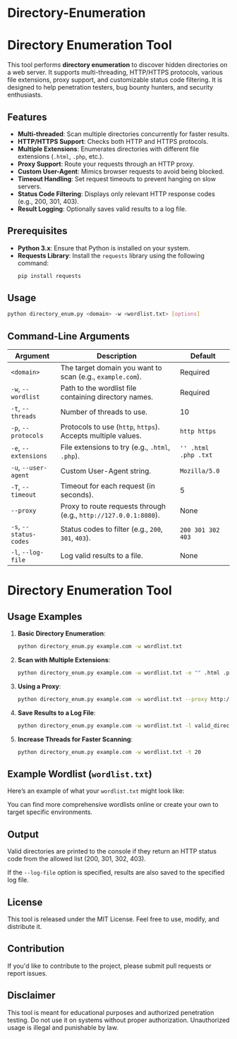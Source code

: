 # Directory-Enumeration
# Directory Enumeration Tool

This tool performs **directory enumeration** to discover hidden directories on a web server. It supports multi-threading, HTTP/HTTPS protocols, various file extensions, proxy support, and customizable status code filtering. It is designed to help penetration testers, bug bounty hunters, and security enthusiasts.

## Features

- **Multi-threaded**: Scan multiple directories concurrently for faster results.
- **HTTP/HTTPS Support**: Checks both HTTP and HTTPS protocols.
- **Multiple Extensions**: Enumerates directories with different file extensions (`.html`, `.php`, etc.).
- **Proxy Support**: Route your requests through an HTTP proxy.
- **Custom User-Agent**: Mimics browser requests to avoid being blocked.
- **Timeout Handling**: Set request timeouts to prevent hanging on slow servers.
- **Status Code Filtering**: Displays only relevant HTTP response codes (e.g., 200, 301, 403).
- **Result Logging**: Optionally saves valid results to a log file.

## Prerequisites

- **Python 3.x**: Ensure that Python is installed on your system.
- **Requests Library**: Install the `requests` library using the following command:
    ```bash
    pip install requests
    ```

## Usage

```bash
python directory_enum.py <domain> -w <wordlist.txt> [options]
```
## Command-Line Arguments

| Argument           | Description                                                                 | Default                   |
|--------------------|-----------------------------------------------------------------------------|---------------------------|
| `<domain>`         | The target domain you want to scan (e.g., `example.com`).                    | Required                  |
| `-w`, `--wordlist`  | Path to the wordlist file containing directory names.                       | Required                  |
| `-t`, `--threads`   | Number of threads to use.                                                   | 10                        |
| `-p`, `--protocols` | Protocols to use (`http`, `https`). Accepts multiple values.                | `http https`              |
| `-e`, `--extensions`| File extensions to try (e.g., `.html`, `.php`).                            | `'' .html .php .txt`       |
| `-u`, `--user-agent`| Custom User-Agent string.                                                   | `Mozilla/5.0`             |
| `-T`, `--timeout`   | Timeout for each request (in seconds).                                      | 5                         |
| `--proxy`           | Proxy to route requests through (e.g., `http://127.0.0.1:8080`).            | None                      |
| `-s`, `--status-codes`| Status codes to filter (e.g., `200`, `301`, `403`).                       | `200 301 302 403`         |
| `-l`, `--log-file`  | Log valid results to a file.                                                | None                      |
# Directory Enumeration Tool

## Usage Examples

1. **Basic Directory Enumeration**:
    ```bash
    python directory_enum.py example.com -w wordlist.txt
    ```

2. **Scan with Multiple Extensions**:
    ```bash
    python directory_enum.py example.com -w wordlist.txt -e "" .html .php
    ```

3. **Using a Proxy**:
    ```bash
    python directory_enum.py example.com -w wordlist.txt --proxy http://127.0.0.1:8080
    ```

4. **Save Results to a Log File**:
    ```bash
    python directory_enum.py example.com -w wordlist.txt -l valid_directories.txt
    ```

5. **Increase Threads for Faster Scanning**:
    ```bash
    python directory_enum.py example.com -w wordlist.txt -t 20
    ```

## Example Wordlist (`wordlist.txt`)

Here’s an example of what your `wordlist.txt` might look like:


You can find more comprehensive wordlists online or create your own to target specific environments.

## Output

Valid directories are printed to the console if they return an HTTP status code from the allowed list (200, 301, 302, 403).

If the `--log-file` option is specified, results are also saved to the specified log file.

## License

This tool is released under the MIT License. Feel free to use, modify, and distribute it.

## Contribution

If you'd like to contribute to the project, please submit pull requests or report issues.

## Disclaimer

This tool is meant for educational purposes and authorized penetration testing. Do not use it on systems without proper authorization. Unauthorized usage is illegal and punishable by law.

